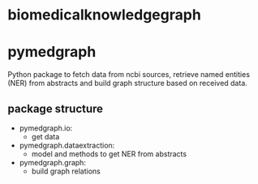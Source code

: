 # biomedicalknowledgegraph

# pymedgraph
Python package to fetch data from ncbi sources, retrieve named entities (NER) from abstracts and build graph structure based on
received data.
## package structure
- pymedgraph.io:
  - get data
- pymedgraph.dataextraction:
  - model and methods to get NER from abstracts
- pymedgraph.graph:
  - build graph relations
